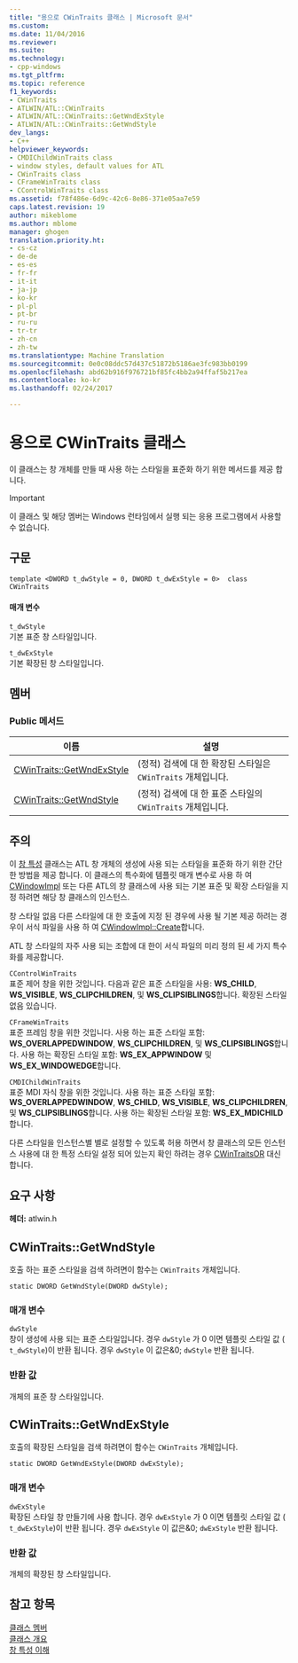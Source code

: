```yaml
---
title: "용으로 CWinTraits 클래스 | Microsoft 문서"
ms.custom: 
ms.date: 11/04/2016
ms.reviewer: 
ms.suite: 
ms.technology:
- cpp-windows
ms.tgt_pltfrm: 
ms.topic: reference
f1_keywords:
- CWinTraits
- ATLWIN/ATL::CWinTraits
- ATLWIN/ATL::CWinTraits::GetWndExStyle
- ATLWIN/ATL::CWinTraits::GetWndStyle
dev_langs:
- C++
helpviewer_keywords:
- CMDIChildWinTraits class
- window styles, default values for ATL
- CWinTraits class
- CFrameWinTraits class
- CControlWinTraits class
ms.assetid: f78f486e-6d9c-42c6-8e86-371e05aa7e59
caps.latest.revision: 19
author: mikeblome
ms.author: mblome
manager: ghogen
translation.priority.ht:
- cs-cz
- de-de
- es-es
- fr-fr
- it-it
- ja-jp
- ko-kr
- pl-pl
- pt-br
- ru-ru
- tr-tr
- zh-cn
- zh-tw
ms.translationtype: Machine Translation
ms.sourcegitcommit: 0e0c08ddc57d437c51872b5186ae3fc983bb0199
ms.openlocfilehash: abd62b916f976721bf85fc4bb2a94ffaf5b217ea
ms.contentlocale: ko-kr
ms.lasthandoff: 02/24/2017

---
```

# <a name="cwintraits-class"></a>용으로 CWinTraits 클래스
이 클래스는 창 개체를 만들 때 사용 하는 스타일을 표준화 하기 위한 메서드를 제공 합니다.  
  
> [!IMPORTANT]
>  이 클래스 및 해당 멤버는 Windows 런타임에서 실행 되는 응용 프로그램에서 사용할 수 없습니다.  
  
## <a name="syntax"></a>구문  
  
```
template <DWORD t_dwStyle = 0, DWORD t_dwExStyle = 0>  class CWinTraits
```  
  
#### <a name="parameters"></a>매개 변수  
 `t_dwStyle`  
 기본 표준 창 스타일입니다.  
  
 `t_dwExStyle`  
 기본 확장된 창 스타일입니다.  
  
## <a name="members"></a>멤버  
  
### <a name="public-methods"></a>Public 메서드  
  
|이름|설명|  
|----------|-----------------|  
|[CWinTraits::GetWndExStyle](#getwndexstyle)|(정적) 검색에 대 한 확장된 스타일은 `CWinTraits` 개체입니다.|  
|[CWinTraits::GetWndStyle](#getwndstyle)|(정적) 검색에 대 한 표준 스타일의 `CWinTraits` 개체입니다.|  
  
## <a name="remarks"></a>주의  
 이 [창 특성](../../atl/understanding-window-traits.md) 클래스는 ATL 창 개체의 생성에 사용 되는 스타일을 표준화 하기 위한 간단한 방법을 제공 합니다. 이 클래스의 특수화에 템플릿 매개 변수로 사용 하 여 [CWindowImpl](../../atl/reference/cwindowimpl-class.md) 또는 다른 ATL의 창 클래스에 사용 되는 기본 표준 및 확장 스타일을 지정 하려면 해당 창 클래스의 인스턴스.  
  
 창 스타일 없음 다른 스타일에 대 한 호출에 지정 된 경우에 사용 될 기본 제공 하려는 경우이 서식 파일을 사용 하 여 [CWindowImpl::Create](../../atl/reference/cwindowimpl-class.md#create)합니다.  
  
 ATL 창 스타일의 자주 사용 되는 조합에 대 한이 서식 파일의 미리 정의 된 세 가지 특수화를 제공합니다.  
  
 `CControlWinTraits`  
 표준 제어 창을 위한 것입니다. 다음과 같은 표준 스타일을 사용: **WS_CHILD**, **WS_VISIBLE**, **WS_CLIPCHILDREN**, 및 **WS_CLIPSIBLINGS**합니다. 확장된 스타일 없음 있습니다.  
  
 `CFrameWinTraits`  
 표준 프레임 창을 위한 것입니다. 사용 하는 표준 스타일 포함: **WS_OVERLAPPEDWINDOW**, **WS_CLIPCHILDREN**, 및 **WS_CLIPSIBLINGS**합니다. 사용 하는 확장된 스타일 포함: **WS_EX_APPWINDOW** 및 **WS_EX_WINDOWEDGE**합니다.  
  
 `CMDIChildWinTraits`  
 표준 MDI 자식 창을 위한 것입니다. 사용 하는 표준 스타일 포함: **WS_OVERLAPPEDWINDOW**, **WS_CHILD**, **WS_VISIBLE**, **WS_CLIPCHILDREN**, 및 **WS_CLIPSIBLINGS**합니다. 사용 하는 확장된 스타일 포함: **WS_EX_MDICHILD**합니다.  
  
 다른 스타일을 인스턴스별 별로 설정할 수 있도록 허용 하면서 창 클래스의 모든 인스턴스 사용에 대 한 특정 스타일 설정 되어 있는지 확인 하려는 경우 [CWinTraitsOR](../../atl/reference/cwintraitsor-class.md) 대신 합니다.  
  
## <a name="requirements"></a>요구 사항  
 **헤더:** atlwin.h  
  
##  <a name="getwndstyle"></a>CWinTraits::GetWndStyle  
 호출 하는 표준 스타일을 검색 하려면이 함수는 `CWinTraits` 개체입니다.  
  
```
static DWORD GetWndStyle(DWORD dwStyle);
```  
  
### <a name="parameters"></a>매개 변수  
 `dwStyle`  
 창이 생성에 사용 되는 표준 스타일입니다. 경우 `dwStyle` 가 0 이면 템플릿 스타일 값 ( `t_dwStyle`)이 반환 됩니다. 경우 `dwStyle` 이 값은&0; `dwStyle` 반환 됩니다.  
  
### <a name="return-value"></a>반환 값  
 개체의 표준 창 스타일입니다.  
  
##  <a name="getwndexstyle"></a>CWinTraits::GetWndExStyle  
 호출의 확장된 스타일을 검색 하려면이 함수는 `CWinTraits` 개체입니다.  
  
```
static DWORD GetWndExStyle(DWORD dwExStyle);
```  
  
### <a name="parameters"></a>매개 변수  
 `dwExStyle`  
 확장된 스타일 창 만들기에 사용 합니다. 경우 `dwExStyle` 가 0 이면 템플릿 스타일 값 ( `t_dwExStyle`)이 반환 됩니다. 경우 `dwExStyle` 이 값은&0; `dwExStyle` 반환 됩니다.  
  
### <a name="return-value"></a>반환 값  
 개체의 확장된 창 스타일입니다.  
  
## <a name="see-also"></a>참고 항목  
 [클래스 멤버](http://msdn.microsoft.com/en-us/dbe6a147-3f01-4aea-a3fb-fe6ebadc31f8)   
 [클래스 개요](../../atl/atl-class-overview.md)   
 [창 특성 이해](../../atl/understanding-window-traits.md)

